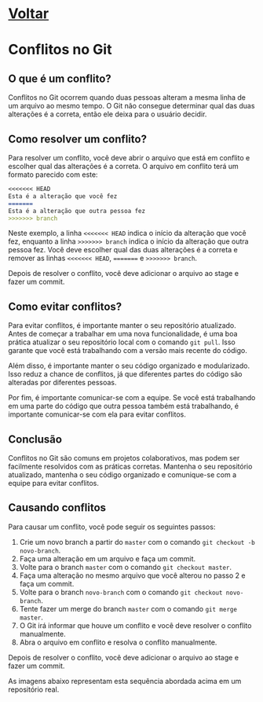 # [Voltar](../README.md)

# Conflitos no Git

## O que é um conflito?

Conflitos no Git ocorrem quando duas pessoas alteram a mesma linha de um arquivo ao mesmo tempo. O Git não consegue determinar qual das duas alterações é a correta, então ele deixa para o usuário decidir.

## Como resolver um conflito?

Para resolver um conflito, você deve abrir o arquivo que está em conflito e escolher qual das alterações é a correta. O arquivo em conflito terá um formato parecido com este:

```markdown
<<<<<<< HEAD
Esta é a alteração que você fez
=======
Esta é a alteração que outra pessoa fez
>>>>>>> branch
```

Neste exemplo, a linha `<<<<<<< HEAD` indica o início da alteração que você fez, enquanto a linha `>>>>>>> branch` indica o início da alteração que outra pessoa fez. Você deve escolher qual das duas alterações é a correta e remover as linhas `<<<<<<< HEAD`, `=======` e `>>>>>>> branch`.

Depois de resolver o conflito, você deve adicionar o arquivo ao stage e fazer um commit.

## Como evitar conflitos?

Para evitar conflitos, é importante manter o seu repositório atualizado. Antes de começar a trabalhar em uma nova funcionalidade, é uma boa prática atualizar o seu repositório local com o comando `git pull`. Isso garante que você está trabalhando com a versão mais recente do código.

Além disso, é importante manter o seu código organizado e modularizado. Isso reduz a chance de conflitos, já que diferentes partes do código são alteradas por diferentes pessoas.

Por fim, é importante comunicar-se com a equipe. Se você está trabalhando em uma parte do código que outra pessoa também está trabalhando, é importante comunicar-se com ela para evitar conflitos.

## Conclusão

Conflitos no Git são comuns em projetos colaborativos, mas podem ser facilmente resolvidos com as práticas corretas. Mantenha o seu repositório atualizado, mantenha o seu código organizado e comunique-se com a equipe para evitar conflitos.

## Causando conflitos

Para causar um conflito, você pode seguir os seguintes passos:

1. Crie um novo branch a partir do `master` com o comando `git checkout -b novo-branch`.
2. Faça uma alteração em um arquivo e faça um commit.
3. Volte para o branch `master` com o comando `git checkout master`.
4. Faça uma alteração no mesmo arquivo que você alterou no passo 2 e faça um commit.
5. Volte para o branch `novo-branch` com o comando `git checkout novo-branch`.
6. Tente fazer um merge do branch `master` com o comando `git merge master`.
7. O Git irá informar que houve um conflito e você deve resolver o conflito manualmente.
8. Abra o arquivo em conflito e resolva o conflito manualmente.

Depois de resolver o conflito, você deve adicionar o arquivo ao stage e fazer um commit.

As imagens abaixo representam esta sequência abordada acima em um repositório real.

